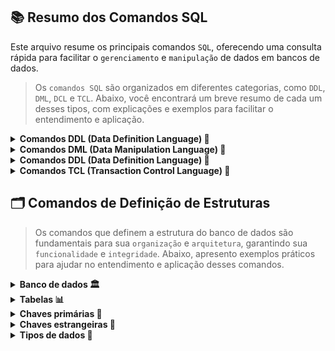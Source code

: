 ## 📚 Resumo dos Comandos SQL
Este arquivo resume os principais comandos `SQL`, oferecendo uma consulta rápida para facilitar o `gerenciamento` e `manipulação` de dados em bancos de dados.

>Os `comandos SQL` são organizados em diferentes categorias, como `DDL`, `DML`, `DCL` e `TCL`. Abaixo, você encontrará um breve resumo de cada um desses tipos, com explicações e exemplos para facilitar o entendimento e aplicação.

<details>
  <summary><strong> Comandos DDL (Data Definition Language) 📂</strong></summary><br>

>Comandos utilizados para `definir`, `modificar` e `excluir` estruturas do banco de dados, incluindo tabelas, índices e esquemas. São essenciais para a organização do banco. <br>
Para isso, temos como exemplo os comandos:
`CREATE`, `ALTER` e `DROP`.
```sql
-- Criando tabela (CREATE)
CREATE TABLE cliente (
    id INT PRIMARY KEY,
    nome VARCHAR(100),
    email VARCHAR(100) UNIQUE
);
```
```sql
-- Alterando estrutura (ALTER)
ALTER TABLE cliente ADD COLUMN telefone VARCHAR(15);
```
```sql
-- Excluindo tabela (DROP)
DROP TABLE cliente;
```
</details>


<details>
  <summary><strong> Comandos DML (Data Manipulation Language) 📝</strong></summary><br>

>Comandos utilizados para `inserir`, `atualizar`, `excluir` e `consultar` dados dentro das tabelas do banco. São essenciais para o manejo eficiente da informação. <br>
Para isso, temos como exemplo os comandos:
`INSERT`, `UPDATE`, `DELETE`, `SELECT`.

```sql
-- Inserindo novo cliente (INSERT)
INSERT INTO cliente (id, nome, email, telefone)
VALUES (1, 'João Silva', 'joao@email.com', '99999-9999');
```
```sql
-- Atualizando registro (UPDATE)
UPDATE cliente SET telefone = '98888-8888' WHERE id = 1;
```
```sql
-- Removendo registro (DELETE)
DELETE FROM cliente WHERE id = 1;
```
```sql
-- Buscando registros (SELECT)
SELECT * FROM cliente;
```
</details>


<details>
  <summary><strong> Comandos DDL (Data Definition Language) 🔐</strong></summary><br>

>Comandos usados para `definir permissões` e `controle de acesso` a dados e objetos no banco de dados. Garantem segurança e controle de quem pode acessar ou modificar informações. <br>
Para isso, temos como exemplo os comandos:
`GRANT`, `REVOKE`.

```sql
-- Concedendo permissão de leitura da tabela (GRANT)
GRANT SELECT ON cliente FROM PUBLIC;
```
```sql
-- Revogando permissão de leitura da tabela (REVOKE)
REVOKE SELECT ON cliente FROM PUBLIC;
</details>
```
</details>

<details>
  <summary><strong> Comandos TCL (Transaction Control Language) 🔄 </strong></summary><br>

> Comandos utilizados para `gerenciar transações`, garantindo que as operações de banco de dados sejam executadas de forma completa e consistente. <br>
Para isso, temos como exemplo os comandos:
`COMMIT`, `ROLLBACK`, `SAVEPOINT`, SET `TRANSACTION`.

```sql
-- Iniciando uma transação e inserindo um cliente
START TRANSACTION;
INSERT INTO cliente (id, nome, email) VALUES (2, 'Maria Souza', 'maria@email.com');
```
```sql
-- Confirmando alterações (COMMIT)
COMMIT;
```
```sql
-- Iniciando nova transação
START TRANSACTION;
DELETE FROM cliente WHERE id = 2;
```
```sql
-- Revertendo exclusão (ROLLBACK)
ROLLBACK;
```
</details>

## 🗂️ Comandos de Definição de Estruturas
>Os comandos que definem a estrutura do banco de dados são fundamentais para sua `organização` e `arquitetura`, garantindo sua `funcionalidade` e `integridade`. Abaixo, apresento exemplos práticos para ajudar no entendimento e aplicação desses comandos.

<details>
  <summary><strong> Banco de dados 🏛️ </strong></summary><br>

```sql
-- Criando novo banco de dados
CREATE DATABASE nome_do_banco;
--- ou
CREATE DATABASE IF NOT EXISTS nome_do_banco;
```
```sql
-- Iniciando banco de dados
USE nome_do_banco;
```
</details>

<details>
  <summary><strong> Tabelas 📊 </strong></summary><br>

</details>

<details>
  <summary><strong> Chaves primárias 🔑 </strong></summary><br>

</details>

<details>
  <summary><strong> Chaves estrangeiras 🔐 </strong></summary><br>

</details>

<details>
  <summary><strong> Tipos de dados 🧮 </strong></summary><br>

</details>
